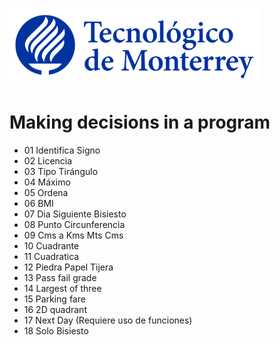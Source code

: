 ![Tec de Monterrey](images/logotecmty.png)
# Making decisions in a program

- 01 Identifica Signo
- 02 Licencia
- 03 Tipo Tirángulo
- 04 Máximo
- 05 Ordena
- 06 BMI
- 07 Dia Siguiente Bisiesto
- 08 Punto Circunferencia
- 09 Cms a Kms Mts Cms
- 10 Cuadrante
- 11 Cuadratica
- 12 Piedra Papel Tijera
- 13 Pass fail grade
- 14 Largest of three
- 15 Parking fare
- 16 2D quadrant
- 17 Next Day  (Requiere uso de funciones)
- 18 Solo Bisiesto

